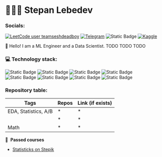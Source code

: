 # 👨🏻‍💻 Stepan Lebedev
### Socials:
[![LeetCode user teamseshdeadboy](https://img.shields.io/badge/dynamic/json?style=for-the-badge&labelColor=black&color=%23ffa116&label=Solved&query=solved&url=https%3A%2F%2Fbadge.xyli.tech/%2Fapi%2Fusers%2Fteamseshdeadboy&logo=leetcode&logoColor=yellow)](https://leetcode.com/teamseshdeadboy/)
[![Telegram](https://img.shields.io/badge/telegram-t?style=for-the-badge&logo=telegram&logoColor=%2326A5E4&labelColor=black&color=%2326A5E4&link=https%3A%2F%2Ft.me%2Fayyoshiii)](https://t.me/ayyoshiii)
![Static Badge](https://img.shields.io/badge/stepan__leb%40mail.ru-t?style=for-the-badge&logo=maildotru&logoColor=%23005FF9&labelColor=black&color=%23005FF9)
[![Kaggle](https://img.shields.io/badge/kaggle-t?style=for-the-badge&logo=kaggle&logoColor=%2320BEFF&labelColor=black&color=%2320BEFF&link=https%3A%2F%2Fwww.kaggle.com%2Fayyoshii)](https://www.kaggle.com/ayyoshii)


:wave: Hello! I am a ML Engineer and a Data Scientist. TODO TODO TODO


### 💻 Technology stack:
![Static Badge](https://img.shields.io/badge/scikit--learn-t?style=flat-square&logo=scikitlearn&logoColor=white&labelColor=%23F7931E&color=%23F7931E&link=https%3A%2F%2Ft.me%2Fayyoshiii)
![Static Badge](https://img.shields.io/badge/numpy-t?style=flat-square&logo=numpy&logoColor=white&labelColor=%23013243&color=%23013243)
![Static Badge](https://img.shields.io/badge/pandas-t?style=flat-square&logo=pandas&logoColor=white&labelColor=%23150458&color=%23150458)
![Static Badge](https://img.shields.io/badge/PostgreSql-t?style=flat-square&logo=postgresql&logoColor=white&labelColor=%234169E1&color=%234169E1)
![Static Badge](https://img.shields.io/badge/PyTorch-t?style=flat-square&logo=pytorch&logoColor=white&labelColor=%23EE4C2C&color=%23EE4C2C)
![Static Badge](https://img.shields.io/badge/OpenCV-t?style=flat-square&logo=opencv&logoColor=white&labelColor=%235C3EE8&color=%235C3EE8)
![Static Badge](https://img.shields.io/badge/Keras-t?style=flat-square&logo=keras&logoColor=white&labelColor=%23D00000&color=%23D00000)
![Static Badge](https://img.shields.io/badge/Tensorflow-t?style=flat-square&logo=tensorflow&logoColor=white&labelColor=%23FF6F00&color=%23FF6F00)

### Repository table:
| Tags |   Repos  | Link (if exists) |
|----------|----------|------------------|
| EDA, Statistics, A/B | * | * |
|  | * | * |
| Math | * | * |

📝 &nbsp;**Passed courses**
- [Statisticks on Stepik](https://stepik.org/cert/2188316)

